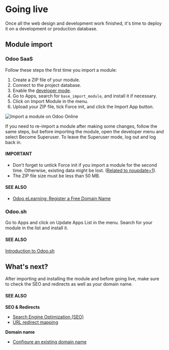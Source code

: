 # Going live

Once all the web design and development work finished, it's time to deploy it on a development or
production database.

<a id="website-themes-going-live-module-import"></a>

## Module import

<a id="website-themes-going-live-module-import-saas"></a>

### Odoo SaaS

Follow these steps the first time you import a module:

1. Create a ZIP file of your module.
2. Connect to the project database.
3. Enable the [developer mode](../../../applications/general/developer_mode.md#developer-mode).
4. Go to Apps, search for `base_import_module`, and install it if necessary.
5. Click on Import Module in the menu.
6. Upload your ZIP file, tick Force init, and click the Import App button.

![Import a module on Odoo Online](developer/howtos/website_themes/going_live/screenshot-import-module.png)

If you need to re-import a module after making some changes, follow the same steps, but before
importing the module, open the developer menu and select Become Superuser. To leave the
Superuser mode, log out and log back in.

#### IMPORTANT
- Don't forget to untick Force init if you import a module for the second time.
  Otherwise, existing data might be lost. ([Related to noupdate=1](pages.md#website-themes-pages-theme-pages-noupdate)).
- The ZIP file size must be less than 50 MB.

#### SEE ALSO
- [Odoo eLearning: Register a Free Domain Name](https://www.odoo.com/slides/slide/register-a-free-domain-name-1663)

<a id="website-themes-going-live-module-import-sh"></a>

### Odoo.sh

Go to Apps and click on Update Apps List in the menu. Search for your module
in the list and install it.

#### SEE ALSO
[Introduction to Odoo.sh](../../../administration/odoo_sh/overview/introduction.md)

<a id="website-themes-going-live-whats-next"></a>

## What's next?

After importing and installing the module and before going live, make sure to check the SEO and
redirects as well as your domain name.

#### SEE ALSO
**SEO & Redirects**

- [Search Engine Optimization (SEO)](../../../applications/websites/website/pages/seo.md)
- [URL redirect mapping](../../../applications/websites/website/pages.md#website-url-redirection)

**Domain name**

- [Configure an existing domain name](../../../applications/websites/website/configuration/domain_names.md#domain-name-existing)
